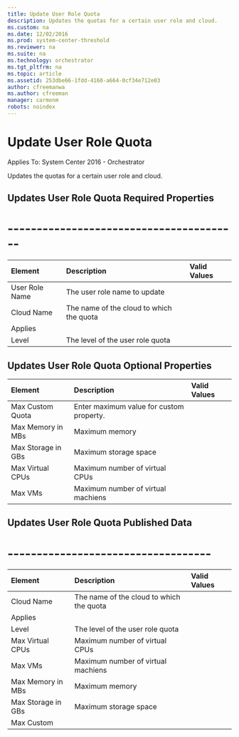 ```yaml
---
title: Update User Role Quota
description: Updates the quotas for a certain user role and cloud.
ms.custom: na
ms.date: 12/02/2016
ms.prod: system-center-threshold
ms.reviewer: na
ms.suite: na
ms.technology: orchestrator
ms.tgt_pltfrm: na
ms.topic: article
ms.assetid: 253dbe66-1fdd-4160-a664-0cf34e712e03
author: cfreemanwa
ms.author: cfreeman
manager: carmonm
robots: noindex
---
```

# Update User Role Quota

Applies To: System Center 2016 - Orchestrator

Updates the quotas for a certain user role and cloud.

Updates User Role Quota Required Properties
---
# ----------------------------------------

| Element   | Description   | Valid Values |
|:---|:---|:---|
| User Role Name | The user role name to update   |   |
| Cloud Name   | The name of the cloud to which the quota 
Applies |   |
| Level   | The level of the user role quota   |   |

## Updates User Role Quota Optional Properties

| Element   | Description   | Valid Values |
|:---|:---|:---|
| Max Custom Quota   | Enter maximum value for custom property. |   |
| Max Memory in MBs  | Maximum memory   |   |
| Max Storage in GBs | Maximum storage space   |   |
| Max Virtual CPUs   | Maximum number of virtual CPUs   |   |
| Max VMs   | Maximum number of virtual machiens   |   |

Updates User Role Quota Published Data
---
# -----------------------------------

| Element   | Description   | Valid Values |
|:---|:---|:---|
| Cloud Name   | The name of the cloud to which the quota 
Applies |   |
| Level   | The level of the user role quota   |   |
| Max Virtual CPUs   | Maximum number of virtual CPUs   |   |
| Max VMs   | Maximum number of virtual machiens   |   |
| Max Memory in MBs  | Maximum memory   |   |
| Max Storage in GBs | Maximum storage space   |   |
| Max Custom   |   |   |
